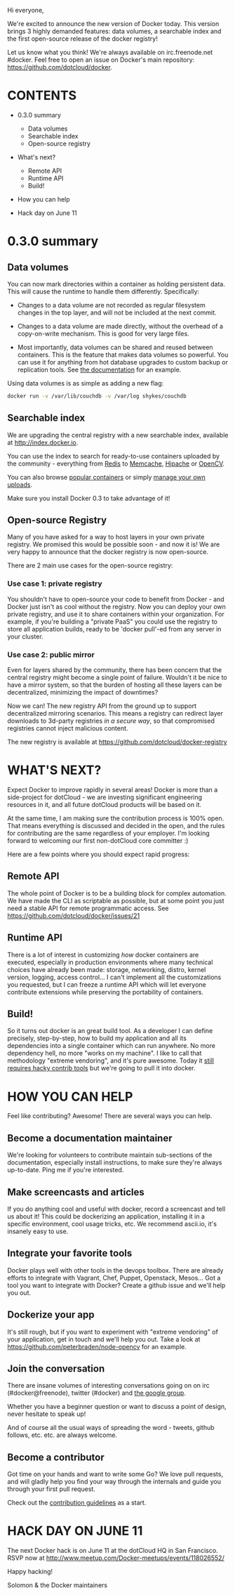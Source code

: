Hi everyone,

We're excited to announce the new version of Docker today. This version brings 3 highly demanded features: data volumes, a searchable index and the first open-source release of the docker registry!

Let us know what you think! We're always available on irc.freenode.net #docker. Feel free to open an issue on Docker's main repository: https://github.com/dotcloud/docker.


# CONTENTS

* 0.3.0 summary
  * Data volumes
  * Searchable index
  * Open-source registry

* What's next?
  * Remote API
  * Runtime API
  * Build!

* How you can help

* Hack day on June 11


# 0.3.0 summary

## Data volumes

You can now mark directories within a container as holding persistent data. This will cause the runtime to handle them differently. Specifically:

* Changes to a data volume are not recorded as regular filesystem changes in the top layer, and will not be included at the next commit.

* Changes to a data volume are made directly, without the overhead of a copy-on-write mechanism. This is good for very large files.

* Most importantly, data volumes can be shared and reused between containers. This is the feature that makes data volumes so powerful. You can use it for anything from hot database upgrades to custom backup or replication tools. See [the documentation](http://docs.docker.io/en/latest/examples/couchdb_data_volumes/) for an example.

Using data volumes is as simple as adding a new flag:

```bash
docker run -v /var/lib/couchdb -v /var/log shykes/couchdb
```

## Searchable index

We are upgrading the central registry with a new searchable index, available at http://index.docker.io.

You can use the index to search for ready-to-use containers uploaded by the community - everything from [Redis](https://index.docker.io/search?q=redis) to [Memcache](https://index.docker.io/search?q=memcached), [Hipache](https://index.docker.io/search?q=hipache) or [OpenCV](https://index.docker.io/search?q=opencv).

You can also browse [popular containers](https://index.docker.io/search?s=popular) or simply [manage your own uploads](https://index.docker.io/account/login/).

Make sure you install Docker 0.3 to take advantage of it!

## Open-source Registry

Many of you have asked for a way to host layers in your own private registry. We promised this would be possible soon - and now it is! We are very happy to announce that the docker registry is now open-source.

There are 2 main use cases for the open-source registry:

### Use case 1: private registry

You shouldn't have to open-source your code to benefit from Docker - and Docker just isn't as cool without the registry. Now you can deploy your own private registry, and use it to share containers within your organization. For example, if you're building a "private PaaS" you could use the registry to store all application builds, ready to be 'docker pull'-ed from any server in your cluster.

### Use case 2: public mirror

Even for layers shared by the community, there has been concern that the central registry might become a single point of failure. Wouldn't it be nice to have a mirror system, so that the burden of hosting all these layers can be decentralized, minimizing the impact of downtimes?

Now we can! The new registry API from the ground up to support decentralized mirroring scenarios. This means a registry can redirect layer downloads to 3d-party registries *in a secure way*, so that compromised registries cannot inject malicious content.


The new registry is available at https://github.com/dotcloud/docker-registry


WHAT'S NEXT?
============

Expect Docker to improve rapidly in several areas! Docker is more than
a side-project for dotCloud - we are investing significant engineering
resources in it, and all future dotCloud products will be based on it.

At the same time, I am making sure the contribution process is 100%
open. That means everything is discussed and decided in the open, and
the rules for contributing are the same regardless of your employer.
I'm looking forward to welcoming our first non-dotCloud core committer
:)


Here are a few points where you should expect rapid progress:


Remote API
------------------

The whole point of Docker is to be a building block for complex
automation. We have made the CLI as scriptable as possible, but at
some point you just need a stable API for remote programmatic access.
See https://github.com/dotcloud/docker/issues/21

Runtime API
------------------

There is a lot of interest in customizing *how* docker containers are
executed, especially in production environments where many technical
choices have already been made: storage, networking, distro, kernel
version, logging, access control... I can't implement all the
customizations you requested, but I can freeze a runtime API which
will let everyone contribute extensions while preserving the
portability of containers.

Build!
--------

So it turns out docker is an great build tool. As a developer I can
define precisely, step-by-step, how to build my application and all
its dependencies into a single container which can run anywhere. No
more dependency hell, no more "works on my machine". I like to call
that methodology "extreme vendoring", and it's pure awesome. Today it
[still requires hacky contrib tools](https://github.com/dotcloud/docker/tree/v0.2.0/contrib/docker-build)
 but we're going to pull it into docker.


HOW YOU CAN HELP
================

Feel like contributing? Awesome! There are several ways you can help.


Become a documentation maintainer
------------------------------------------------------

We're looking for volunteers to contribute maintain sub-sections of
the documentation, especially install instructions, to make sure
they're always up-to-date. Ping me if you're interested.


Make screencasts and articles
--------------------------------------------

If you do anything cool and useful with docker, record a screencast
and tell us about it! This could be dockerizing an application,
installing it in a specific environment, cool usage tricks, etc. We
recommend ascii.io, it's insanely easy to use.


Integrate your favorite tools
----------------------------------------

Docker plays well with other tools in the devops toolbox. There are
already efforts to integrate with Vagrant, Chef, Puppet, Openstack,
Mesos... Got a tool you want to integrate with Docker? Create a github
issue and we'll help you out.


Dockerize your app
----------------------------

It's still rough, but if you want to experiment with "extreme
vendoring" of your application, get in touch and we'll help you out.
Take a look at https://github.com/peterbraden/node-opencv for an
example.

Join the conversation
-------------------------------

There are insane volumes of interesting conversations going on on irc
(#docker@freenode), twitter (#docker) and [the google group](https://groups.google.com/forum/?fromgroups#!forum/docker-club).

Whether you have a beginner question or want to discuss a point of
design, never hesitate to speak up!

And of course all the usual ways of spreading the word - tweets,
github follows, etc. etc. are always welcome.


Become a contributor
-------------------------------

Got time on your hands and want to write some Go? We love pull
requests, and will gladly help you find your way through the internals
and guide you through your first pull request.


Check out the [contribution guidelines](https://github.com/dotcloud/docker/blob/master/CONTRIBUTING.md) as a start.


HACK DAY ON JUNE 11
=================

The next Docker hack is on June 11 at the dotCloud HQ in San Francisco. RSVP now at http://www.meetup.com/Docker-meetups/events/118026552/



Happy hacking!

Solomon & the Docker maintainers
